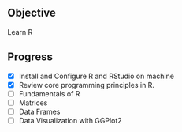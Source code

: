 ## Objective
Learn R

## Progress
- [x] Install and Configure R and RStudio on machine 
- [x] Review core programming principles in R.
- [ ] Fundamentals of R
- [ ] Matrices
- [ ] Data Frames
- [ ] Data Visualization with GGPlot2